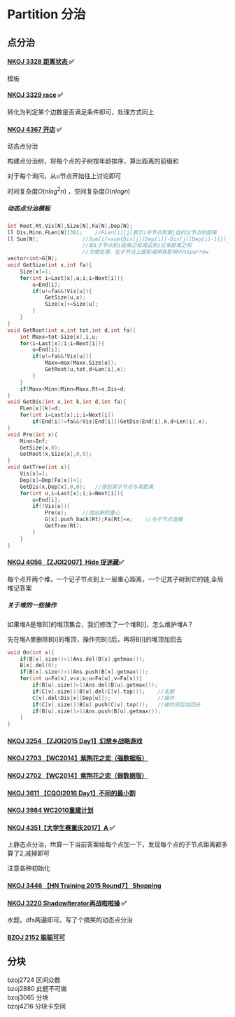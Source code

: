 # Partition 分治

## 点分治  

#### [NKOJ 3328 距离状态 ](http://oi.nks.edu.cn/zh/Problem/Details?id=3328) :white_check_mark:

模板

#### [NKOJ 3329 race](http://oi.nks.edu.cn/zh/Problem/Details?id=3329) :white_check_mark:

转化为判定某个边数是否满足条件即可，处理方式同上  

#### [NKOJ 4367 开店](http://oi.nks.edu.cn/zh/Problem/Details?id=4367) :white_check_mark:

动态点分治

构建点分治树，将每个点的子树按年龄排序，算出距离的前缀和

对于每个询问，从u节点开始往上讨论即可

时间复杂度$O(nlog^2n)$ ，空间复杂度$O(nlogn)$  

##### 动态点分治模板

```c++
int Root,Rt,Vis[N],Size[N],Fa[N],Dep[N];
ll Dis,Minn,FLen[N][30];	//FLen[i][j]表示i号节点到第j层的父节点的距离
ll Sum[N];				//Sum[i]=sum{Dis[j][Dep[i]]-Dis[j][Dep[i]-1]}(j为i子节点)
						//即i子节点到i距离之和减去到i父亲距离之和
						//方便处理，在子节点上提前减掉其影响%%%Sparrow
vector<int>G[N];
void GetSize(int x,int fa){
	Size[x]=1;
	for(int i=Last[x],u;i;i=Next[i]){
		u=End[i];
		if(u!=fa&&!Vis[u]){
			GetSize(u,x);
			Size[x]+=Size[u];
		}
	}
}
void GetRoot(int x,int tot,int d,int fa){
	int Maxx=tot-Size[x],i,u;
	for(i=Last[x];i;i=Next[i]){
		u=End[i];
		if(u!=fa&&!Vis[u]){
			Maxx=max(Maxx,Size[u]);
			GetRoot(u,tot,d+Len[i],x);
		}
	}
	if(Maxx<Minn)Minn=Maxx,Rt=x,Dis=d;
}
void GetDis(int x,int k,int d,int fa){
	FLen[x][k]=d;
	for(int i=Last[x];i;i=Next[i])
		if(End[i]!=fa&&!Vis[End[i]])GetDis(End[i],k,d+Len[i],x);
}
void Pre(int x){
	Minn=Inf;
	GetSize(x,0);
	GetRoot(x,Size[x],0,0);
}
void GetTree(int x){
	Vis[x]=1;
	Dep[x]=Dep[Fa[x]]+1;
	GetDis(x,Dep[x],0,0);	//得到其子节点与其距离
	for(int u,i=Last[x];i;i=Next[i]){
		u=End[i];
		if(!Vis[u]){
			Pre(u);		//找出新的重心
			G[x].push_back(Rt);Fa[Rt]=x;	//与子节点连接
			GetTree(Rt);
		}
	}
}
```

#### [NKOJ 4056 【ZJOI2007】Hide 捉迷藏](http://42.247.7.121/zh/Problem/Details/4065):white_check_mark:

每个点开两个堆，一个记子节点到上一层重心距离，一个记其子树到它的链,全局堆记答案

##### 关于堆的一些操作

如果堆A是堆B[]的堆顶集合，我们修改了一个堆B[i]，怎么维护堆A？

先在堆A里删除B[i]的堆顶，操作完B[i]后，再将B[i]的堆顶加回去

```c++
void On(int x){
	if(B[x].size()>1)Ans.del(B[x].getmax());
	B[x].del(0);
	if(B[x].size()>1)Ans.push(B[x].getmax());
	for(int u=Fa[x],v=x;u;u=Fa[u],v=Fa[v]){
		if(B[u].size()>1)Ans.del(B[u].getmax());
		if(C[v].size())B[u].del(C[v].top());	//先删
		C[v].del(Dis[x][Dep[u]]);				//操作
		if(C[v].size())B[u].push(C[v].top());	//操作完后加回去
		if(B[u].size()>1)Ans.push(B[u].getmax());
	}
}
```



#### [NKOJ 3254 【ZJOI2015 Day1】幻想乡战略游戏](http://oi.nks.edu.cn/zh/Problem/Details/3254)

#### [NKOJ 2703 【WC2014】紫荆花之恋（强数据版）](http://oi.nks.edu.cn/zh/Problem/Details/2703)

#### [NKOJ 2702 【WC2014】紫荆花之恋（弱数据版）](http://oi.nks.edu.cn/zh/Problem/Details/2702)

#### [NKOJ 3611 【CQOI2016 Day1】不同的最小割 ](http://oi.nks.edu.cn/zh/Problem/Details/3611)

#### [NKOJ 3984 WC2010重建计划](http://oi.nks.edu.cn/zh/Problem/Details/3984)

#### [NKOJ 4351【大学生赛重庆2017】A ](http://oi.nks.edu.cn/zh/Problem/Details?id=4351):white_check_mark:

上静态点分治，fft算一下当前答案给每个点加一下，发现每个点的子节点距离都多算了2,减掉即可

注意各种初始化

#### [NKOJ 3446 【HN Training 2015 Round7】 Shopping](http://oi.nks.edu.cn/zh/Problem/Details?id=3446)

#### [NKOJ 3220 ShadowIterator再战啦啦操](http://oi.nks.edu.cn/zh/Problem/Details?id=3220) :white_check_mark:

水题，dfs两遍即可。写了个搞笑的动态点分治

#### [BZOJ 2152 聪聪可可](http://www.lydsy.com/JudgeOnline/problem.php?id=2152)



## 分块  
bzoj2724 区间众数  
bzoj2880 此题不可做  
bzoj3065 分块  
bzoj4216 分块卡空间